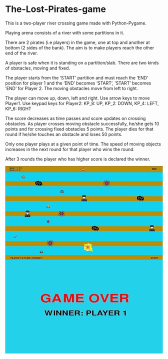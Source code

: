 # The-Lost-Pirates-game
This is a two-player river crossing game made with Python-Pygame.

Playing arena consists of a river with some partitions in it. 

There are 2 pirates (i.e players) in the game, one at top and 
another at bottom (2 sides of the bank).
The aim is to make players reach the other end of the river.  

A player is safe when it is standing on a partition/slab.
There are two kinds of obstacles, moving and fixed. 

The player starts from the ‘START’ partition and must reach
the ‘END’ position for player 1 and 
the ‘END’ becomes ‘START’, ‘START’ becomes ‘END’ for Player 2. 
The moving obstacles move from left to right. 

The player can move up, down, left and right.
Use arrow keys to move Player1.
Use keypad keys for Player2: 
KP_8: UP, KP_2: DOWN, KP_4: LEFT, KP_6: RIGHT 
 
The score decreases as time passes and score updates on crossing obstacles.
As player crosses moving obstacle successfully, 
he/she gets 10 points and for crossing fixed obstacles 5 points.
The player dies for that round if he/she touches an obstacle
and loses 50 points. 

Only one player plays at a given point of time.
The speed of moving objects increases in the next round for that player
who wins the round. 

After 3 rounds the player who has higher score is declared the winner.

<!--<img src="img1.jpeg" align="center" height="300" width="600">
<img src="img2.jpeg" align="center" height="300" width="600">-->
<img src="img3.jpeg" align="center" height="300" width="600">
<img src="img4.jpeg" align="center" height="300" width="600">
